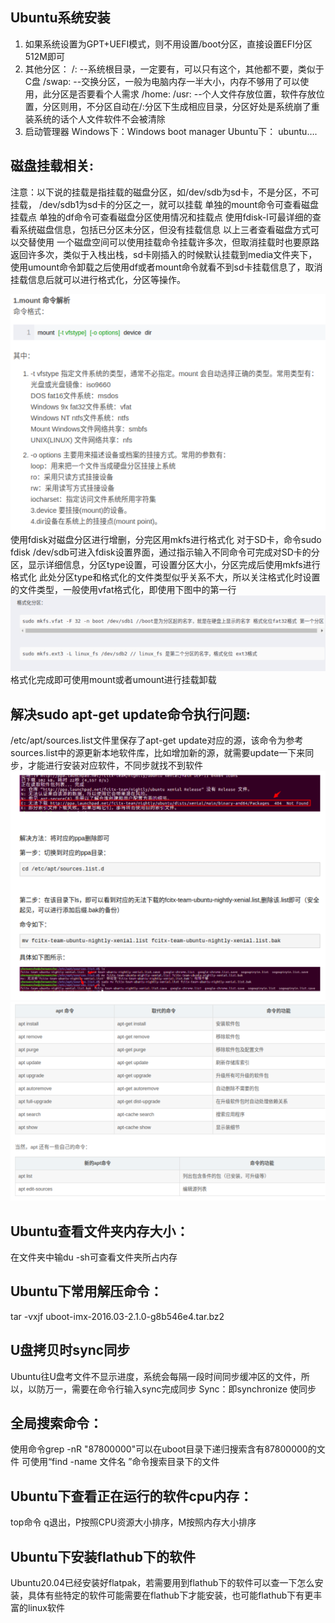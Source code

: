 ## Ubuntu系统安装
1. 如果系统设置为GPT+UEFI模式，则不用设置/boot分区，直接设置EFI分区512M即可
2. 其他分区：
/: --系统根目录，一定要有，可以只有这个，其他都不要，类似于C盘
/swap: --交换分区，一般为电脑内存一半大小，内存不够用了可以使用，此分区是否要看个人需求
/home:	/usr: --个人文件存放位置，软件存放位置，分区则用，不分区自动在/:分区下生成相应目录，分区好处是系统崩了重装系统的话个人文件软件不会被清除
3. 启动管理器
Windows下：Windows boot manager
Ubuntu下： ubuntu….

## 磁盘挂载相关:
注意：以下说的挂载是指挂载的磁盘分区，如/dev/sdb为sd卡，不是分区，不可挂载，
/dev/sdb1为sd卡的分区之一，就可以挂载
单独的mount命令可查看磁盘挂载点
单独的df命令可查看磁盘分区使用情况和挂载点
使用fdisk-l可最详细的查看系统磁盘信息，包括已分区未分区，但没有挂载信息
以上三者查看磁盘方式可以交替使用
一个磁盘空间可以使用挂载命令挂载许多次，但取消挂载时也要原路返回许多次，类似于入栈出栈，sd卡刚插入的时候默认挂载到media文件夹下，使用umount命令卸载之后使用df或者mount命令就看不到sd卡挂载信息了，取消挂载信息后就可以进行格式化，分区等操作。

![](images/1.png)
使用fdisk对磁盘分区进行增删，分完区用mkfs进行格式化
对于SD卡，命令sudo fdisk /dev/sdb可进入fdisk设置界面，通过指示输入不同命令可完成对SD卡的分区，显示详细信息，分区type设置，可设置分区大小，分区完成后使用mkfs进行格式化
此处分区type和格式化的文件类型似乎关系不大，所以关注格式化时设置的文件类型，一般使用vfat格式化，即使用下图中的第一行
![](images/2.png)
格式化完成即可使用mount或者umount进行挂载卸载

## 解决sudo apt-get update命令执行问题:
/etc/apt/sources.list文件里保存了apt-get update对应的源，该命令为参考sources.list中的源更新本地软件库，比如增加新的源，就需要update一下来同步，才能进行安装对应软件，不同步就找不到软件
![](images/3.png)
![](images/4.png)

## Ubuntu查看文件夹内存大小：
在文件夹中输du -sh可查看文件夹所占内存

## Ubuntu下常用解压命令：
tar -vxjf uboot-imx-2016.03-2.1.0-g8b546e4.tar.bz2

## U盘拷贝时sync同步
Ubuntu往U盘考文件不显示进度，系统会每隔一段时间同步缓冲区的文件，所以，以防万一，需要在命令行输入sync完成同步
Sync：即synchronize 使同步

## 全局搜索命令：
使用命令grep -nR "87800000"可以在uboot目录下递归搜索含有87800000的文件
可使用“find -name 文件名 ”命令搜索目录下的文件

## Ubuntu下查看正在运行的软件cpu内存：
top命令
q退出，P按照CPU资源大小排序，M按照内存大小排序

## Ubuntu下安装flathub下的软件
Ubuntu20.04已经安装好flatpak，若需要用到flathub下的软件可以查一下怎么安装，具体有些特定的软件可能需要在flathub下才能安装，也可能flathub下有更丰富的linux软件